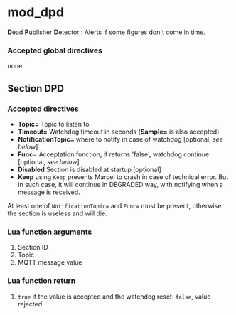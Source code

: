 mod_dpd
====

**D**ead **P**ublisher **D**etector : Alerts if some figures don't come in time.

### Accepted global directives
none

## Section DPD

### Accepted directives

*  **Topic=** Topic to listen to
*  **Timeout=** Watchdog timeout in seconds (**Sample=** is also accepted)
*  **NotificationTopic=** where to notify in case of watchdog [optional, *see below*]
*  **Func=** Acceptation function, if returns 'false', watchdog continue [optional, *see below*]
*  **Disabled** Section is disabled at startup [optional]
*  **Keep** using `Keep` prevents Marcel to crash in case of technical error. 
But in such case, it will continue in DEGRADED way, with notifying when a message is received.

At least one of `NotificationTopic=` and `Func=` must be present, otherwise the section is useless and will die.

### Lua function arguments

1. Section ID
2. Topic
3. MQTT message value

### Lua function return

1. `true` if the value is accepted and the watchdog reset. `false`, value rejected.
